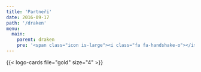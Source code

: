 ```yaml
---
title: 'Partneři'
date: 2016-09-17
path: '/draken'
menu:
  main:
    parent: draken
    pre: '<span class="icon is-large"><i class="fa fa-handshake-o"></i></span>'
---
```


{{< logo-cards file="gold" size="4" >}}